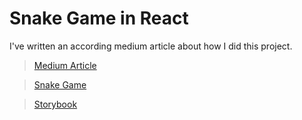 # Snake Game in React

I've written an according medium article about how I did this project.

> [Medium Article](https://oliverdietsche.medium.com/snake-game-in-react-using-typescript-ee14efbe4e8b)
<!-- markdownlint-disable-next-line no-blanks-blockquote -->
> [Snake Game](https://react-snake-steel.vercel.app)
<!-- markdownlint-disable-next-line no-blanks-blockquote -->
> [Storybook](https://react-snake-storybook.vercel.app/?path=/story/components-field--interactive)
